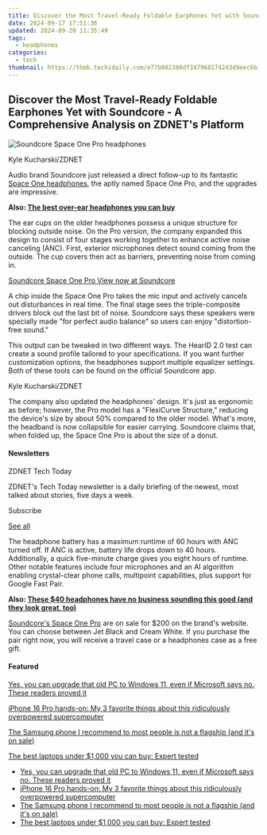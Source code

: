 ```yaml
---
title: Discover the Most Travel-Ready Foldable Earphones Yet with Soundcore - A Comprehensive Analysis on ZDNET's Platform
date: 2024-09-17 17:51:36
updated: 2024-09-20 11:35:49
tags:
  - headphones
categories:
  - tech
thumbnail: https://thmb.techidaily.com/e77b802386df347968174243d9eec6b1ff5aaa13a757fb94ecaebe8d1775e8b5.jpg
---
```


## Discover the Most Travel-Ready Foldable Earphones Yet with Soundcore - A Comprehensive Analysis on ZDNET's Platform

![Soundcore Space One Pro headphones](https://www.zdnet.com/a/img/resize/d8828f15b659b14e404946f64de70a24cfb275a0/2024/09/06/d2228509-22dc-4062-96e2-36c5d0d99461/img-7256.jpg?auto=webp&width=1280)

Kyle Kucharski/ZDNET

Audio brand Soundcore just released a direct follow-up to its fantastic [Space One headphones](https://www.zdnet.com/article/all-aboard-the-space-one-headphones-quality-features-for-a-down-to-earth-price/), the aptly named Space One Pro, and the upgrades are impressive.

**Also: [The best over-ear headphones you can buy](https://www.zdnet.com/article/best-over-ear-headphones/)**

The ear cups on the older headphones possess a unique structure for blocking outside noise. On the Pro version, the company expanded this design to consist of four stages working together to enhance active noise canceling (ANC). First, exterior microphones detect sound coming from the outside. The cup covers then act as barriers, preventing noise from coming in.

[Soundcore Space One Pro View now at Soundcore](https://shop-links.co/link/?exclusive=1&publisher_slug=itechdaily19598&url=https%3A%2F%2Fwww.tkqlhce.com%2Fclick-9041660-15735301%3Furl%3Dhttps%253A%252F%252Fwww.soundcore.com%252Fproducts%252Fa3062-noise-cancelling-headphones%26sid%3Dzd-%255F%255FCOM%255FCLICK%255FID%255F%255F-dtp)

A chip inside the Space One Pro takes the mic input and actively cancels out disturbances in real time. The final stage sees the triple-composite drivers block out the last bit of noise. Soundcore says these speakers were specially made "for perfect audio balance" so users can enjoy "distortion-free sound." 

This output can be tweaked in two different ways. The HearID 2.0 test can create a sound profile tailored to your specifications. If you want further customization options, the headphones support multiple equalizer settings. Both of these tools can be found on the official Soundcore app.

Kyle Kucharski/ZDNET

The company also updated the headphones' design. It's just as ergonomic as before; however, the Pro model has a "FlexiCurve Structure," reducing the device's size by about 50% compared to the older model. What's more, the headband is now collapsible for easier carrying. Soundcore claims that, when folded up, the Space One Pro is about the size of a donut.

#### Newsletters

ZDNET Tech Today

ZDNET's Tech Today newsletter is a daily briefing of the newest, most talked about stories, five days a week.

 Subscribe

[See all](https://www.zdnet.com/newsletters/)

The headphone battery has a maximum runtime of 60 hours with ANC turned off. If ANC is active, battery life drops down to 40 hours. Additionally, a quick five-minute charge gives you eight hours of runtime. Other notable features include four microphones and an AI algorithm enabling crystal-clear phone calls, multipoint capabilities, plus support for Google Fast Pair. 

**Also: [These $40 headphones have no business sounding this good (and they look great, too)](https://www.zdnet.com/article/these-40-headphones-have-no-business-sounding-this-good-and-they-look-great-too/)**

[Soundcore's Space One Pro](https://shop-links.co/link/?exclusive=1&publisher_slug=itechdaily19598&url=https%3A%2F%2Fwww.tkqlhce.com%2Fclick-9041660-15735301%3Furl%3Dhttps%253A%252F%252Fwww.soundcore.com%252Fproducts%252Fa3062-noise-cancelling-headphones%26sid%3Dzd-%255F%255FCOM%255FCLICK%255FID%255F%255F-dtp) are on sale for $200 on the brand's website. You can choose between Jet Black and Cream White. If you purchase the pair right now, you will receive a travel case or a headphones case as a free gift.

#### Featured

[Yes, you can upgrade that old PC to Windows 11, even if Microsoft says no. These readers proved it](https://www.zdnet.com/article/yes-you-can-upgrade-that-old-pc-to-windows-11-even-if-microsoft-says-no-these-readers-proved-it/ "Yes, you can upgrade that old PC to Windows 11, even if Microsoft says no. These readers proved it")

[iPhone 16 Pro hands-on: My 3 favorite things about this ridiculously overpowered supercomputer](https://www.zdnet.com/article/i-went-hands-on-with-iphone-16-pro-my-3-favorite-features-of-apples-pocket-supercomputer/ "iPhone 16 Pro hands-on: My 3 favorite things about this ridiculously overpowered supercomputer")

[The Samsung phone I recommend to most people is not a flagship (and it's on sale)](https://www.zdnet.com/article/the-samsung-phone-i-recommend-to-most-people-is-not-a-flagship-and-its-on-sale/ "The Samsung phone I recommend to most people is not a flagship (and it's on sale)")

[The best laptops under $1,000 you can buy: Expert tested](https://www.zdnet.com/article/best-laptop-under-1000/ "The best laptops under $1,000 you can buy: Expert tested")

* [Yes, you can upgrade that old PC to Windows 11, even if Microsoft says no. These readers proved it](https://www.zdnet.com/article/yes-you-can-upgrade-that-old-pc-to-windows-11-even-if-microsoft-says-no-these-readers-proved-it/ "Yes, you can upgrade that old PC to Windows 11, even if Microsoft says no. These readers proved it")
* [iPhone 16 Pro hands-on: My 3 favorite things about this ridiculously overpowered supercomputer](https://www.zdnet.com/article/i-went-hands-on-with-iphone-16-pro-my-3-favorite-features-of-apples-pocket-supercomputer/ "iPhone 16 Pro hands-on: My 3 favorite things about this ridiculously overpowered supercomputer")
* [The Samsung phone I recommend to most people is not a flagship (and it's on sale)](https://www.zdnet.com/article/the-samsung-phone-i-recommend-to-most-people-is-not-a-flagship-and-its-on-sale/ "The Samsung phone I recommend to most people is not a flagship (and it's on sale)")
* [The best laptops under $1,000 you can buy: Expert tested](https://www.zdnet.com/article/best-laptop-under-1000/ "The best laptops under $1,000 you can buy: Expert tested")

<ins class="adsbygoogle"
     style="display:block"
     data-ad-format="autorelaxed"
     data-ad-client="ca-pub-7571918770474297"
     data-ad-slot="1223367746"></ins>



<ins class="adsbygoogle"
     style="display:block"
     data-ad-client="ca-pub-7571918770474297"
     data-ad-slot="8358498916"
     data-ad-format="auto"
     data-full-width-responsive="true"></ins>
